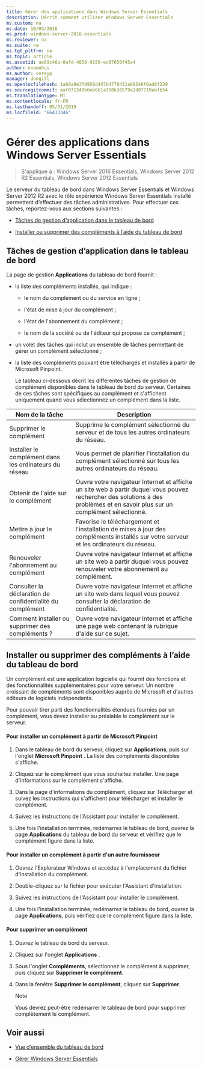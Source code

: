 ```yaml
---
title: Gérer des applications dans Windows Server Essentials
description: Décrit comment utiliser Windows Server Essentials
ms.custom: na
ms.date: 10/03/2016
ms.prod: windows-server-2016-essentials
ms.reviewer: na
ms.suite: na
ms.tgt_pltfrm: na
ms.topic: article
ms.assetid: ae89c46a-0afd-4858-9150-ec97650f45a4
author: nnamuhcs
ms.author: coreyp
manager: dongill
ms.openlocfilehash: 1a60a9e7fd958d447b4770431a69546f0ad6f229
ms.sourcegitcommit: eaf071249b6eb6b1a758b38579a2d87710abfb54
ms.translationtype: MT
ms.contentlocale: fr-FR
ms.lasthandoff: 05/31/2019
ms.locfileid: "66433346"
---
```

# <a name="manage-applications-in-windows-server-essentials"></a>Gérer des applications dans Windows Server Essentials

>S'applique à : Windows Server 2016 Essentials, Windows Server 2012 R2 Essentials, Windows Server 2012 Essentials
 
 Le serveur du tableau de bord dans Windows Server Essentials et Windows Server 2012 R2 avec le rôle expérience Windows Server Essentials installé permettent d’effectuer des tâches administratives. Pour effectuer ces tâches, reportez-vous aux sections suivantes :  
  
-   [Tâches de gestion d’application dans le tableau de bord](Manage-Applications-in-Windows-Server-Essentials.md#BKMK_1)  
  
-   [Installer ou supprimer des compléments à l’aide du tableau de bord](Manage-Applications-in-Windows-Server-Essentials.md#BKMK_2)  
  
##  <a name="BKMK_1"></a> Tâches de gestion d’application dans le tableau de bord  
 La page de gestion **Applications** du tableau de bord fournit :  
  
- la liste des compléments installés, qui indique :  
  
  -   le nom du complément ou du service en ligne ;  
  
  -   l'état de mise à jour du complément ;  
  
  -   l'état de l'abonnement du complément ;  
  
  -   le nom de la société ou de l'éditeur qui propose ce complément ;  
  
- un volet des tâches qui inclut un ensemble de tâches permettant de gérer un complément sélectionné ;  
  
- la liste des compléments pouvant être téléchargés et installés à partir de Microsoft Pinpoint.  
  
  Le tableau ci-dessous décrit les différentes tâches de gestion de complément disponibles dans le tableau de bord du serveur. Certaines de ces tâches sont spécifiques au complément et s'affichent uniquement quand vous sélectionnez un complément dans la liste.  
  
|Nom de la tâche|Description|  
|---------------|-----------------|  
|Supprimer le complément|Supprime le complément sélectionné du serveur et de tous les autres ordinateurs du réseau.|  
|Installer le complément dans les ordinateurs du réseau|Vous permet de planifier l'installation du complément sélectionné sur tous les autres ordinateurs du réseau.|  
|Obtenir de l'aide sur le complément|Ouvre votre navigateur Internet et affiche un site web à partir duquel vous pouvez rechercher des solutions à des problèmes et en savoir plus sur un complément sélectionné.|  
|Mettre à jour le complément|Favorise le téléchargement et l'installation de mises à jour des compléments installés sur votre serveur et les ordinateurs du réseau.|  
|Renouveler l'abonnement au complément|Ouvre votre navigateur Internet et affiche un site web à partir duquel vous pouvez renouveler votre abonnement au complément.|  
|Consulter la déclaration de confidentialité du complément|Ouvre votre navigateur Internet et affiche un site web dans lequel vous pouvez consulter la déclaration de confidentialité.|  
|Comment installer ou supprimer des compléments ?|Ouvre votre navigateur Internet et affiche une page web contenant la rubrique d'aide sur ce sujet.|  
  
##  <a name="BKMK_2"></a> Installer ou supprimer des compléments à l’aide du tableau de bord  
 Un complément est une application logicielle qui fournit des fonctions et des fonctionnalités supplémentaires pour votre serveur. Un nombre croissant de compléments sont disponibles auprès de Microsoft et d'autres éditeurs de logiciels indépendants.  
  
 Pour pouvoir tirer parti des fonctionnalités étendues fournies par un complément, vous devez installer au préalable le complément sur le serveur.  
  
#### <a name="to-install-an-add-in-from-microsoft-pinpoint"></a>Pour installer un complément à partir de Microsoft Pinpoint  
  
1.  Dans le tableau de bord du serveur, cliquez sur **Applications**, puis sur l'onglet **Microsoft Pinpoint** .  La liste des compléments disponibles s'affiche.  
  
2.  Cliquez sur le complément que vous souhaitez installer. Une page d'informations sur le complément s'affiche.  
  
3.  Dans la page d'informations du complément, cliquez sur Télécharger et suivez les instructions qui s'affichent pour télécharger et installer le complément.  
  
4.  Suivez les instructions de l'Assistant pour installer le complément.  
  
5.  Une fois l'installation terminée, redémarrez le tableau de bord, ouvrez la page **Applications** du tableau de bord du serveur et vérifiez que le complément figure dans la liste.  
  
#### <a name="to-install-an-add-in-from-another-provider"></a>Pour installer un complément à partir d'un autre fournisseur  
  
1.  Ouvrez l'Explorateur Windows et accédez à l'emplacement du fichier d'installation du complément.  
  
2.  Double-cliquez sur le fichier pour exécuter l'Assistant d'installation.  
  
3.  Suivez les instructions de l'Assistant pour installer le complément.  
  
4.  Une fois l'installation terminée, redémarrez le tableau de bord, ouvrez la page **Applications**, puis vérifiez que le complément figure dans la liste.  
  
#### <a name="to-remove-an-add-in"></a>Pour supprimer un complément  
  
1.  Ouvrez le tableau de bord du serveur.  
  
2.  Cliquez sur l'onglet **Applications** .  
  
3.  Sous l'onglet **Compléments**, sélectionnez le complément à supprimer, puis cliquez sur **Supprimer le complément**.  
  
4.  Dans la fenêtre **Supprimer le complément**, cliquez sur **Supprimer**.  
  
    > [!NOTE]
    >  Vous devrez peut-être redémarrer le tableau de bord pour supprimer complètement le complément.  
  
## <a name="see-also"></a>Voir aussi  
  
-   [Vue d’ensemble du tableau de bord](Overview-of-the-Dashboard-in-Windows-Server-Essentials.md)  
  
-   [Gérer Windows Server Essentials](Manage-Windows-Server-Essentials.md)
